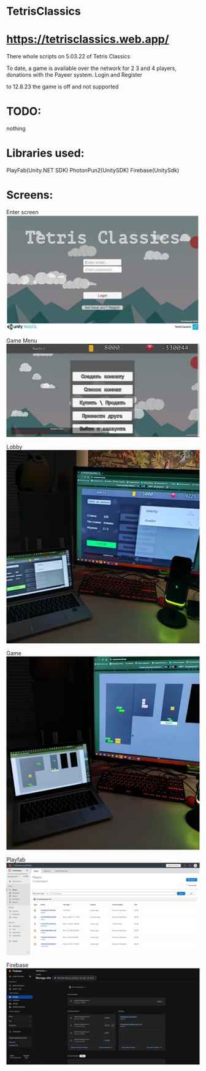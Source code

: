 # TetrisClassics
# https://tetrisclassics.web.app/
There whole scripts on 5.03.22 of Tetris Classics

To date, a game is available over the network for 2 3 and 4 players, donations with the Payeer system. Login and Register

to 12.8.23 the game is off and not supported

# TODO: 
nothing

# Libraries used: 
PlayFab(Unity.NET SDK)
PhotonPun2(UnitySDK)
Firebase(UnitySdk) 

# Screens:

Enter screen
![Enter screen](https://github.com/LeGGro/TetrisClassics/blob/main/showup/tetrisshowup1.JPG)

Game Menu
![Game Menu](https://github.com/LeGGro/TetrisClassics/blob/main/showup/tetrisshowup4.JPG)

Lobby
![Lobby](https://github.com/LeGGro/TetrisClassics/blob/main/showup/5307615487003321747.jpg)

Game
![Game](https://github.com/LeGGro/TetrisClassics/blob/main/showup/5307615487003321746.jpg)

Playfab
![Playfab](https://github.com/LeGGro/TetrisClassics/blob/main/showup/tetrisshowup2.JPG)

Firebase
![firebase](https://github.com/LeGGro/TetrisClassics/blob/main/showup/tetrisshowup3.JPG)

